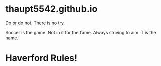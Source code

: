 # thaupt5542.github.io
Do or do not. There is no try.

Soccer is the game.
Not in it for the fame.
Always striving to aim.
T is the name.

<h1>Haverford Rules!</h1>
